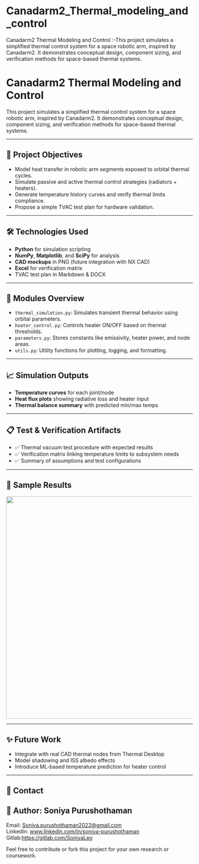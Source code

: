# Canadarm2_Thermal_modeling_and_control
Canadarm2 Thermal Modeling and Control :-This project simulates a simplified thermal control system for a space robotic arm, inspired by Canadarm2. It demonstrates conceptual design, component sizing, and verification methods for space-based thermal systems.
# Canadarm2 Thermal Modeling and Control

This project simulates a simplified thermal control system for a space robotic arm, inspired by Canadarm2. It demonstrates conceptual design, component sizing, and verification methods for space-based thermal systems.

---

## 📌 Project Objectives

- Model heat transfer in robotic arm segments exposed to orbital thermal cycles.
- Simulate passive and active thermal control strategies (radiators + heaters).
- Generate temperature history curves and verify thermal limits compliance.
- Propose a simple TVAC test plan for hardware validation.

---

## 🛠 Technologies Used

- **Python** for simulation scripting
- **NumPy**, **Matplotlib**, and **SciPy** for analysis
- **CAD mockups** in PNG (future integration with NX CAD)
- **Excel** for verification matrix
- TVAC test plan in Markdown & DOCX

---

## 🔧 Modules Overview

- `thermal_simulation.py`: Simulates transient thermal behavior using orbital parameters.
- `heater_control.py`: Controls heater ON/OFF based on thermal thresholds.
- `parameters.py`: Stores constants like emissivity, heater power, and node areas.
- `utils.py`: Utility functions for plotting, logging, and formatting.

---

## 📈 Simulation Outputs

- **Temperature curves** for each joint/node
- **Heat flux plots** showing radiative loss and heater input
- **Thermal balance summary** with predicted min/max temps

---

## 📋 Test & Verification Artifacts

- ✅ Thermal vacuum test procedure with expected results
- ✅ Verification matrix linking temperature limits to subsystem needs
- ✅ Summary of assumptions and test configurations

---

## 📂 Sample Results

<p align="center">
  <img src="figures/temperature_plot.png" width="600" />
</p>

---

## ✨ Future Work

- Integrate with real CAD thermal nodes from  Thermal Desktop
- Model shadowing and ISS albedo effects
- Introduce ML-based temperature prediction for heater control

---

## 📧 Contact


## 🧠 Author: Soniya Purushothaman
Email: Soniya.purushothaman2022@gmail.com  
LinkedIn: www.linkedin.com/in/soniya-purushothaman
Gitlab:https://gitlab.com/SoniyaLeo




Feel free to contribute or fork this project for your own research or coursework.

